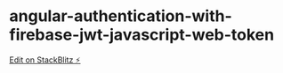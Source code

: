 # angular-authentication-with-firebase-jwt-javascript-web-token

[Edit on StackBlitz ⚡️](https://stackblitz.com/edit/angular-authentication-with-firebase-jwt-javascript-web-token)